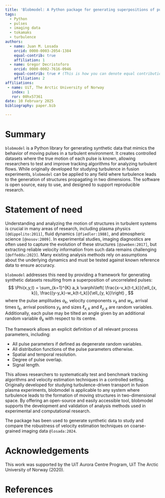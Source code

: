 ```yaml
---
title: 'Blobmodel: A Python package for generating superpositions of pulses in two dimensions'
tags:
  - Python
  - pulses
  - imaging data 
  - tokamaks
  - turbulence
authors:
  - name: Juan M. Losada
    orcid: 0000-0003-2054-1384
    equal-contrib: true
    affiliation: 1
  - name: Gregor Decristoforo
    orcid: 0000-0002-7616-0946
    equal-contrib: true # (This is how you can denote equal contributions between multiple authors)
    affiliation: 2
affiliations:
 - name: UiT, The Arctic University of Norway
   index: 1
   ror: 00hx57361
date: 10 February 2025
bibliography: paper.bib

---
```


# Summary

`blobmodel` is a Python library for generating synthetic data that mimics the behavior
of moving pulses in a turbulent environment. It creates controlled datasets where the
true motion of each pulse is known, allowing researchers to test and improve tracking 
algorithms for analyzing turbulent flows. While originally developed for studying
turbulence in fusion experiments, `blobmodel` can be applied to any field where
turbulence leads to the generation of structures propagating in two dimensions.
The software is open source, easy to use, and designed to support reproducible research.

# Statement of need

Understanding and analyzing the motion of structures in turbulent systems is crucial
in many areas of research, including plasma physics `[@dippolito:2011]`, fluid dynamics `[@fiedler:1988]`, and atmospheric 
science `[@nosov:2009]`. In experimental studies, imaging diagnostics are often used to capture the 
evolution of these structures `[@zweben:2017]`, but extracting reliable velocity information from such 
data remains challenging `[@offeddu:2023]`. Many existing analysis methods rely on assumptions about 
the underlying dynamics and must be tested against known reference data to ensure
accuracy.

`blobmodel` addresses this need by providing a framework for generating synthetic 
datasets resulting from a superposition of uncorrelated pulses:
$$
    \Phi(x,y,t) = \sum_{k=1}^{K} a_k \varphi\left( \frac{x-v_k(t-t_k)}{\ell_{x, k}}, \frac{(y-y_k)-w_k(t-t_k)}{\ell_{y, k}}\right) ,
$$
where the pulse amplitudes $a_k$, velocity components $v_k$ and $w_k$, arrival times $t_k$, 
arrival positions $y_k$ and sizes $\ell_{x, k}$ and $\ell_{y, k}$ are random variables. 
Additionally, each pulse may be tilted an angle given by an additional random variable
$\theta_k$ with respect to its centre.

The framework allows an explicit definition of all relevant process parameters, including:
* All pulse parameters if defined as degenerate random variables.
* All distribution functions of the pulse parameters otherwise.
* Spatial and temporal resolution.
* Degree of pulse overlap.
* Signal length.

This allows researchers to systematically test and benchmark
tracking algorithms and velocity estimation techniques in a controlled setting. 
Originally developed for studying turbulence-driven transport in fusion plasma
experiments, blobmodel is applicable to any system where turbulence leads to the
formation of moving structures in two-dimensional space. By offering an open-source
and easily accessible tool, blobmodel supports the development and validation of 
analysis methods used in experimental and computational research.

The package has been used to generate synthetic data to study and compare the robustness of
velocity estimation techniques on coarse-grained imaging data `@losada:2024`.

# Acknowledgements

This work was supported by the UiT Aurora Centre Program, UiT The Arctic University of Norway (2020).

# References